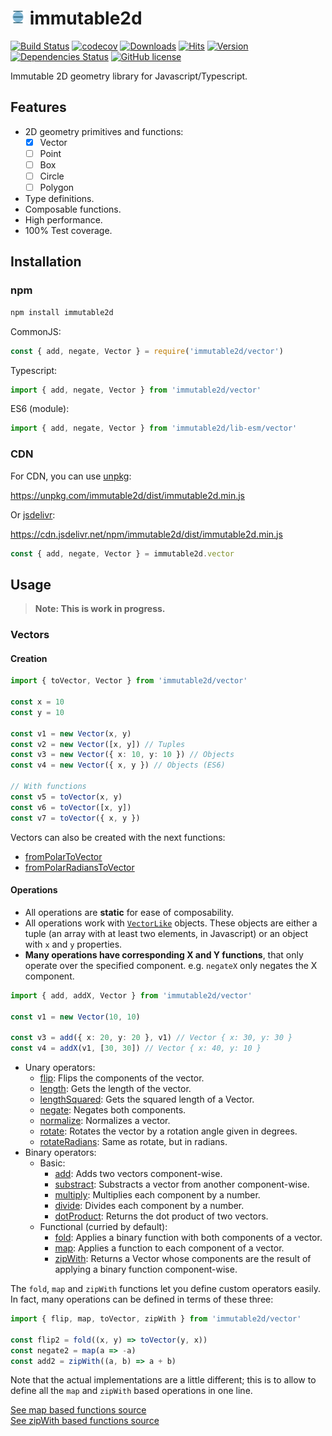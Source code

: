 # <img src="docs/assets/LogoWeb_192.png" alt="Logo" width="24" height="24"> immutable2d

[![Build Status](https://travis-ci.org/ggzorgg/immutable2d.svg?branch=master)](https://travis-ci.org/ggzorgg/immutable2d)
[![codecov](https://codecov.io/gh/ggzorgg/immutable2d/branch/master/graph/badge.svg)](https://codecov.io/gh/ggzorgg/immutable2d)
[![Downloads](https://img.shields.io/npm/dm/immutable2d.svg)](https://npmcharts.com/compare/immutable2d?minimal=true)
[![Hits](https://data.jsdelivr.com/v1/package/npm/immutable2d/badge)](https://www.jsdelivr.com/package/npm/immutable2d)
[![Version](https://img.shields.io/npm/v/immutable2d.svg)](https://www.npmjs.com/package/immutable2d)
[![Dependencies Status](https://david-dm.org/ggzorgg/immutable2d/status.svg)](https://david-dm.org/ggzorgg/immutable2d)
[![GitHub license](https://img.shields.io/github/license/ggzorgg/immutable2d.svg)](https://github.com/ggzorgg/immutable2d/blob/master/LICENSE)

Immutable 2D geometry library for Javascript/Typescript.

## Features

- 2D geometry primitives and functions:
  - [X] Vector
  - [ ] Point
  - [ ] Box
  - [ ] Circle
  - [ ] Polygon
- Type definitions.
- Composable functions.
- High performance.
- 100% Test coverage.

## Installation

### npm

```bash
npm install immutable2d
```

CommonJS:

```javascript
const { add, negate, Vector } = require('immutable2d/vector')
```

Typescript:

```typescript
import { add, negate, Vector } from 'immutable2d/vector'
```

ES6 (module):

```javascript
import { add, negate, Vector } from 'immutable2d/lib-esm/vector'
```

### CDN

For CDN, you can use [unpkg](https://unpkg.com/):

https://unpkg.com/immutable2d/dist/immutable2d.min.js

Or [jsdelivr](https://www.jsdelivr.com/):

https://cdn.jsdelivr.net/npm/immutable2d/dist/immutable2d.min.js

```javascript
const { add, negate, Vector } = immutable2d.vector
```

## Usage

>**Note: This is work in progress.**

### Vectors

#### Creation

```typescript
import { toVector, Vector } from 'immutable2d/vector'

const x = 10
const y = 10

const v1 = new Vector(x, y)
const v2 = new Vector([x, y]) // Tuples
const v3 = new Vector({ x: 10, y: 10 }) // Objects
const v4 = new Vector({ x, y }) // Objects (ES6)

// With functions
const v5 = toVector(x, y)
const v6 = toVector([x, y])
const v7 = toVector({ x, y })
```

Vectors can also be created with the next functions:

- [fromPolarToVector](./docs/Vector.md#from-polar-in-degrees-and-radians)
- [fromPolarRadiansToVector](./docs/Vector.md#from-polar-in-degrees-and-radians)

#### Operations

- All operations are **static** for ease of composability.
- All operations work with [`VectorLike`](./docs/Vector.md#VectorLike) objects. These objects are either a tuple (an array with at least two elements, in Javascript) or an object with `x` and `y` properties.
- **Many operations have corresponding X and Y functions**, that only operate over the specified component. e.g. `negateX` only negates the X component.

```typescript
import { add, addX, Vector } from 'immutable2d/vector'

const v1 = new Vector(10, 10)

const v3 = add({ x: 20, y: 20 }, v1) // Vector { x: 30, y: 30 }
const v4 = addX(v1, [30, 30]) // Vector { x: 40, y: 10 }
```

- Unary operators:
  - [flip](./docs/Vector.md#flip): Flips the components of the vector.
  - [length](./docs/Vector.md#length): Gets the length of the vector.
  - [lengthSquared](./docs/Vector.md#lengthSquared): Gets the squared length of a Vector.
  - [negate](./docs/Vector.md#negate): Negates both components.
  - [normalize](./docs/Vector.md#normalize): Normalizes a vector.
  - [rotate](./docs/Vector.md#rotate): Rotates the vector by a rotation angle given in degrees.
  - [rotateRadians](./docs/Vector.md#rotateRadians): Same as rotate, but in radians.
- Binary operators:
  - Basic:
    - [add](./docs/Vector.md#add): Adds two vectors component-wise.
    - [substract](./docs/Vector.md#substract): Substracts a vector from another component-wise.
    - [multiply](./docs/Vector.md#multiply): Multiplies each component by a number.
    - [divide](./docs/Vector.md#divide): Divides each component by a number.
    - [dotProduct](./docs/Vector.md#): Returns the dot product of two vectors.
  - Functional (curried by default):
    - [fold](./docs/Vector.md#fold): Applies a binary function with both components of a vector.
    - [map](./docs/Vector.md#map): Applies a function to each component of a vector.
    - [zipWith](./docs/Vector.md#zipWith): Returns a Vector whose components are the result of applying a binary function component-wise.

The `fold`, `map` and `zipWith` functions let you define custom operators easily. In fact, many operations can be defined in terms of these three:

```typescript
import { flip, map, toVector, zipWith } from 'immutable2d/vector'

const flip2 = fold((x, y) => toVector(y, x))
const negate2 = map(a => -a)
const add2 = zipWith((a, b) => a + b)
```

Note that the actual implementations are a little different; this is to allow to define all the `map` and `zipWith` based operations in one line.

[See map based functions source](./src/vector/mapBasedFunctions.ts)\
[See zipWith based functions source](./src/vector/zipWithBasedFunctions.ts)